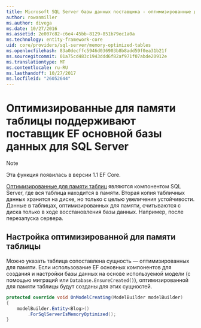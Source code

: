 ```yaml
---
title: Microsoft SQL Server базы данных поставщика - оптимизированные для памяти таблицы — EF Core
author: rowanmiller
ms.author: divega
ms.date: 10/27/2016
ms.assetid: 2e007c82-c6e4-45bb-8129-851b79ec1a0a
ms.technology: entity-framework-core
uid: core/providers/sql-server/memory-optimized-tables
ms.openlocfilehash: 83a0decffc5946d036903b8b8add59f0ea31b21f
ms.sourcegitcommit: 01a75cd483c1943ddd6f82af971f07abde20912e
ms.translationtype: MT
ms.contentlocale: ru-RU
ms.lasthandoff: 10/27/2017
ms.locfileid: "26052644"
---
```

# <a name="memory-optimized-tables-support-in-sql-server-ef-core-database-provider"></a>Оптимизированные для памяти таблицы поддерживают поставщик EF основной базы данных для SQL Server

> [!NOTE]  
>
> Эта функция появилась в версии 1.1 EF Core.

[Оптимизированные для памяти таблиц](https://docs.microsoft.com/sql/relational-databases/in-memory-oltp/memory-optimized-tables) являются компонентом SQL Server, где вся таблица находится в памяти. Вторая копия табличных данных хранится на диске, но только с целью увеличения устойчивости. Данные в таблицах, оптимизированных для памяти, считываются с диска только в ходе восстановления базы данных. Например, после перезапуска сервера.

## <a name="configuring-a-memory-optimized-table"></a>Настройка оптимизированной для памяти таблицы

Можно указать таблица сопоставлена сущность — оптимизированных для памяти. Если использование EF основных компонентов для создания и настройки базы данных на основе используемой модели (с помощью миграций или `Database.EnsureCreated()`), оптимизированной для памяти таблицы будут созданы для этих сущностей.

``` csharp
protected override void OnModelCreating(ModelBuilder modelBuilder)
{
    modelBuilder.Entity<Blog>()
        .ForSqlServerIsMemoryOptimized();
}
```
